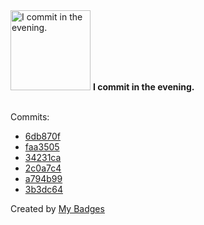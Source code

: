 <img src="https://my-badges.github.io/my-badges/evening-commits.png" alt="I commit in the evening." title="I commit in the evening." width="128">
<strong>I commit in the evening.</strong>
<br><br>

Commits:

- <a href="https://github.com/n3rada/MSSQLand/commit/6db870fd908a3810c70aa785f03a6c551ae08fc6">6db870f</a>
- <a href="https://github.com/n3rada/MSSQLand/commit/faa3505ecc31453aa388151f8239ca698c4a5c82">faa3505</a>
- <a href="https://github.com/n3rada/MSSQLand/commit/34231ca9695c6e8e96f04e85834a1f1e5ec5b072">34231ca</a>
- <a href="https://github.com/n3rada/toboggan/commit/2c0a7c43e980944724a493f9d314a6019422f9f8">2c0a7c4</a>
- <a href="https://github.com/n3rada/toboggan/commit/a794b996a3f06f00f497bc4963db193f9718ef9c">a794b99</a>
- <a href="https://github.com/n3rada/toboggan/commit/3b3dc640c8762b4b03aee2faeec2bbedb166bf78">3b3dc64</a>


Created by <a href="https://github.com/my-badges/my-badges">My Badges</a>